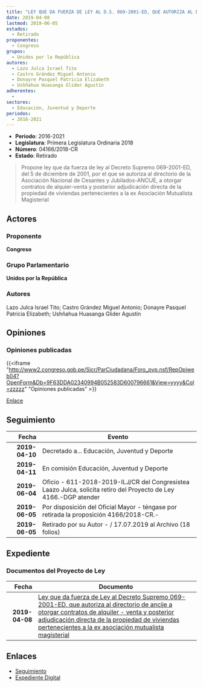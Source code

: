 ```yaml
---
title: "LEY QUE DA FUERZA DE LEY AL D.S. 069-2001-ED, QUE AUTORIZA AL DIRECTORIO DE ANCIJE A OTORGAR CONTRATOS DE ALQUILER-VENTA Y POSTERIOR AJUDICACIÓN DIRECTA DE LA PROPIEDAD DE VIVIENDAS PERTENECIENTES A LA EX ASOCIACIÓN MUTUALISTA MAGISTERIAL"
date: 2019-04-08
lastmod: 2019-06-05
estados: 
  - Retirado
proponentes: 
  - Congreso
grupos: 
  - Unidos por la República
autores: 
  - Lazo Julca Israel Tito
  - Castro Grández Miguel Antonio
  - Donayre Pasquel Patricia Elizabeth
  - Ushñahua Huasanga Glider Agustín
adherentes: 
  - 
sectores: 
  - Educación, Juventud y Deporte
periodos: 
  - 2016-2021
---
```


- **Periodo**: 2016-2021
- **Legislatura**: Primera Legislatura Ordinaria 2018
- **Número**: 04166/2018-CR
- **Estado**: Retirado

> Propone ley que da fuerza de ley al Decreto Supremo 069-2001-ED, del 5 de diciembre de 2001, por el que se autoriza al directorio de la Asociación Nacional de Cesantes y Jubilados-ANCIJE, a otorgar contratos de alquier-venta y posterior adjudicación directa de la propiedad de viviendas pertenecientes a la ex Asociación Mutualista Magisterial


## Actores

### Proponente

**Congreso**

### Grupo Parlamentario

**Unidos por la República**

### Autores

Lazo Julca Israel Tito; Castro Grández Miguel Antonio; Donayre Pasquel Patricia Elizabeth; Ushñahua Huasanga Glider Agustín


## Opiniones

### Opiniones publicadas

{{<iframe "http://www2.congreso.gob.pe/Sicr/ParCiudadana/Foro_pvp.nsf/RepOpiweb04?OpenForm&Db=9F63DDA02340994B052583D600796661&View=yyyy&Col=zzzzz" "Opiniones publicadas" >}}

[Enlace](http://www2.congreso.gob.pe/Sicr/ParCiudadana/Foro_pvp.nsf/RepOpiweb04?OpenForm&Db=9F63DDA02340994B052583D600796661&View=yyyy&Col=zzzzz)

## Seguimiento

| Fecha | Evento |
|------:|--------|
| **2019-04-10** | Decretado a... Educación, Juventud y Deporte|
| **2019-04-11** | En comisión Educación, Juventud y Deporte|
| **2019-06-04** | Oficio - 611-2018-2019-ILJ/CR del Congresistea Laazo Julca, solicita retiro del Proyecto de Ley 4166.-DGP atender|
| **2019-06-05** | Por disposición del Oficial Mayor - téngase por retirada la proposición 4166/2018-CR.-|
| **2019-06-05** | Retirado por su Autor - / 17.07.2019 al Archivo (18 folios)|


## Expediente


### Documentos del Proyecto de Ley

| Fecha | Documento |
|------:|--------|
| **2019-04-08** | [Ley que da fuerza de Ley al Decreto Supremo 069-2001-ED, que autoriza al directorio de ancije a otorgar contratos de alquiler - venta y posterior adjudicación directa de la propiedad de viviendas pertenecientes a la ex asociación mutualista magisterial](http://www.leyes.congreso.gob.pe/Documentos/2016_2021/Proyectos_de_Ley_y_de_Resoluciones_Legislativas/PL0416620190408.pdf) |

## Enlaces 

- [Seguimiento](http://www2.congreso.gob.pe/Sicr/TraDocEstProc/CLProLey2016.nsf/f7fff46988ca05b1052578e100829cc7/beb3eaab1bcd9f3a052583d6007d2ee6?OpenDocument)
- [Expediente Digital](http://www2.congreso.gob.pe/Sicr/TraDocEstProc/CLProLey2016.nsf/f7fff46988ca05b1052578e100829cc7/beb3eaab1bcd9f3a052583d6007d2ee6?OpenDocument&Click=05257FB7005EB655.eb71d0cf91d8294e05256cdf006b5706/$Body/0.1C6C)
